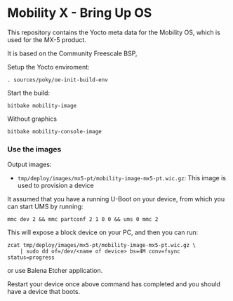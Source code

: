 # Mobility X - Bring Up OS

This repository contains the Yocto meta data for the Mobility OS,
which is used for the MX-5 product.

It is based on the Community Freescale BSP,

Setup the Yocto enviroment:

```
. sources/poky/oe-init-build-env
```

Start the build:

```
bitbake mobility-image
```
Without graphics
```
bitbake mobility-console-image
```

### Use the images

Output images:

- `tmp/deploy/images/mx5-pt/mobility-image-mx5-pt.wic.gz`:
  This image is used to provision a device

It assumed that you have a running U-Boot on your device, from which you can start
UMS by running:

```
mmc dev 2 && mmc partconf 2 1 0 0 && ums 0 mmc 2
```

This will expose a block device on your PC, and then you can run:

```
zcat tmp/deploy/images/mx5-pt/mobility-image-mx5-pt.wic.gz \
    | sudo dd of=/dev/<name of device> bs=4M conv=fsync status=progress
```
or use Balena Etcher application.

Restart your device once above command has completed and you should have a device
that boots.

